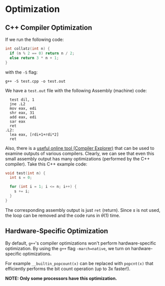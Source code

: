 # Optimization

## C++ Compiler Optimization

If we run the following code:

```cpp
int collatz(int n) {
  if (n % 2 == 0) return n / 2;
  else return 3 * n + 1;
}
```

with the `-S` flag:

`g++ -S test.cpp -o test.out`

We have a `test.out` file with the following Assembly (machine) code:

```assembly
  test dil, 1
  jne .L2
  mov eax, edi
  shr eax, 31
  add eax, edi
  sar eax
  ret
.L2:
  lea eax, [rdi+1+rdi*2]
  ret
```

Also, there is a [useful online tool (Compiler Explorer)](https://godbolt.org/) that can be used to examine outputs of various compilers. Clearly, we can see that even this small assembly output has many optimizations (performed by the C++ compiler). Take this C++ example code:

```cpp
void test(int n) {
  int s = 0;

  for (int i = 1; i <= n; i++) {
    s += i;
  }
}
```

The corresponding assembly output is just `ret` (return). Since $s$ is not used, the loop can be removed and the code runs in $\theta(1)$ time.

## Hardware-Specific Optimization

By default, `g++`'s compiler optimizations won't perform hardware-specific optimization. By using the `g++` flag `-march=native`, we turn on hardware-specific optimizations.

For example `__builtin_popcount(x)` can be replaced with `popcnt(x)` that efficiently performs the bit count operation (up to 3x faster!).

**NOTE: Only some processors have this optimization.**
